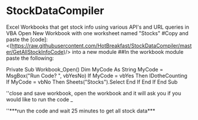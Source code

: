 # StockDataCompiler
Excel Workbooks that get stock info using various API's and URL queries in VBA
Open New Workbook with one worksheet named "Stocks"
#Copy and paste the [code]:     <(https://raw.githubusercontent.com/HotBreakfast/StockDataCompiler/master/GetAllStockInfoCode)/> into a new module
##In the workbook module paste the following:

Private Sub Workbook_Open()
Dim MyCode As String
MyCode = MsgBox("Run Code? ", vbYesNo)
If MyCode = vbYes Then
        IDotheCounting
If MyCode = vbNo Then
        Sheets("Stocks").Select
End If
End If
End Sub

''close and save workbook, open the workbook and it will ask you if you would like to run the code _
<P/>''***run the code and wait 25 minutes to get all stock data***</P>
